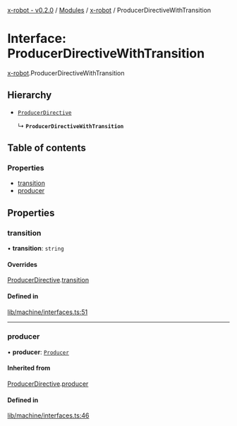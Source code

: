 [x-robot - v0.2.0](../README.md) / [Modules](../modules.md) / [x-robot](../modules/x_robot.md) / ProducerDirectiveWithTransition

# Interface: ProducerDirectiveWithTransition

[x-robot](../modules/x_robot.md).ProducerDirectiveWithTransition

## Hierarchy

- [`ProducerDirective`](x_robot.ProducerDirective.md)

  ↳ **`ProducerDirectiveWithTransition`**

## Table of contents

### Properties

- [transition](x_robot.ProducerDirectiveWithTransition.md#transition)
- [producer](x_robot.ProducerDirectiveWithTransition.md#producer)

## Properties

### transition

• **transition**: `string`

#### Overrides

[ProducerDirective](x_robot.ProducerDirective.md).[transition](x_robot.ProducerDirective.md#transition)

#### Defined in

[lib/machine/interfaces.ts:51](https://github.com/Masquerade-Circus/x-robot/blob/0346b56/lib/machine/interfaces.ts#L51)

___

### producer

• **producer**: [`Producer`](x_robot.Producer.md)

#### Inherited from

[ProducerDirective](x_robot.ProducerDirective.md).[producer](x_robot.ProducerDirective.md#producer)

#### Defined in

[lib/machine/interfaces.ts:46](https://github.com/Masquerade-Circus/x-robot/blob/0346b56/lib/machine/interfaces.ts#L46)
